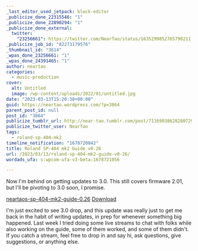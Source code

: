 ```yaml
---
_last_editor_used_jetpack: block-editor
_publicize_done_22315546: "1"
_publicize_done_22890294: "1"
_publicize_done_external:
  twitter:
    "23256661": https://twitter.com/NearTao/status/1635299852765790211
_publicize_job_id: "82273179576"
_thumbnail_id: "3614"
_wpas_done_23256661: "1"
_wpas_done_24391465: "1"
author: neartao
categories:
  - music-production
cover:
  alt: Untitled
  image: /wp-content/uploads/2022/01/untitled.jpg
date: "2023-03-13T15:20:38+00:00"
guid: https://neartao.wordpress.com/?p=3864
parent_post_id: null
post_id: "3864"
publicize_tumblr_url: http://near-tao.tumblr.com/post/711690386282807296
publicize_twitter_user: NearTao
tags:
  - roland-sp-404-mk2
timeline_notification: "1678720842"
title: Roland SP-404 mk2 Guide v0.26
url: /2023/03/13/roland-sp-404-mk2-guide-v0-26/
wordads_ufa: s:wpcom-ufa-v3-beta:1678721056

---
```

Now I'm behind on getting updates to 3.0. This still covers firmware 2.01, but I'll be pivoting to 3.0 soon, I promise.

[neartaos-sp-404-mk2-guide-0.26](/wp-content/uploads/2023/03/neartaos-sp-404-mk2-guide-0.26.pdf) [Download](/wp-content/uploads/2023/03/neartaos-sp-404-mk2-guide-0.26.pdf)

I'm just excited to see 3.0 drop, and this update was really just to get me back in the habit of writing updates, in prep for whenever something big happened. Last week I tried doing some live streams to chat with folks while also working on the guide, some of them worked, and some of them didn't. If you catch a stream, feel free to drop in and say hi, ask questions, give suggestions, or anything else.
